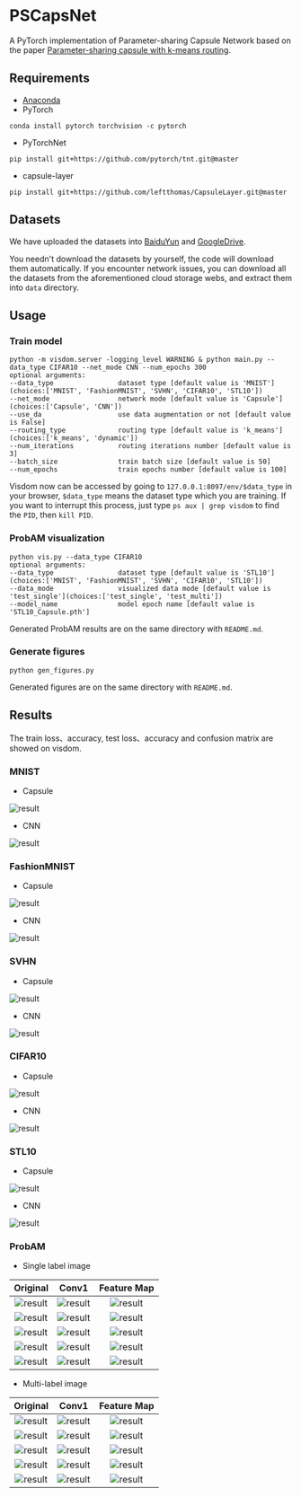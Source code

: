 # PSCapsNet
A PyTorch implementation of Parameter-sharing Capsule Network based on the paper [Parameter-sharing capsule with k-means routing]().

## Requirements
* [Anaconda](https://www.anaconda.com/download/)
* PyTorch
```
conda install pytorch torchvision -c pytorch
```
* PyTorchNet
```
pip install git+https://github.com/pytorch/tnt.git@master
```
* capsule-layer
```
pip install git+https://github.com/leftthomas/CapsuleLayer.git@master
```

## Datasets
We have uploaded the datasets into [BaiduYun](https://pan.baidu.com/s/1El-gfQUsCSk1Rllp6F0gqw) and 
[GoogleDrive](https://drive.google.com/open?id=1drHvobmckZvul60tnrpFhvdwlPUd_DcS). 

You needn't download the datasets by yourself, the code will download them automatically.
If you encounter network issues, you can download all the datasets from the aforementioned cloud storage webs, 
and extract them into `data` directory.

## Usage

### Train model
```
python -m visdom.server -logging_level WARNING & python main.py --data_type CIFAR10 --net_mode CNN --num_epochs 300
optional arguments:
--data_type                dataset type [default value is 'MNIST'](choices:['MNIST', 'FashionMNIST', 'SVHN', 'CIFAR10', 'STL10'])
--net_mode                 network mode [default value is 'Capsule'](choices:['Capsule', 'CNN'])
--use_da                   use data augmentation or not [default value is False]
--routing_type             routing type [default value is 'k_means'](choices:['k_means', 'dynamic'])
--num_iterations           routing iterations number [default value is 3]
--batch_size               train batch size [default value is 50]
--num_epochs               train epochs number [default value is 100]
```
Visdom now can be accessed by going to `127.0.0.1:8097/env/$data_type` in your browser, 
`$data_type` means the dataset type which you are training. If you want to interrupt 
this process, just type `ps aux | grep visdom` to find the `PID`, then `kill PID`.

### ProbAM visualization
```
python vis.py --data_type CIFAR10 
optional arguments:
--data_type                dataset type [default value is 'STL10'](choices:['MNIST', 'FashionMNIST', 'SVHN', 'CIFAR10', 'STL10'])
--data_mode                visualized data mode [default value is 'test_single'](choices:['test_single', 'test_multi'])
--model_name               model epoch name [default value is 'STL10_Capsule.pth']
```
Generated ProbAM results are on the same directory with `README.md`.

### Generate figures
```
python gen_figures.py
```
Generated figures are on the same directory with `README.md`.

## Results
The train loss、accuracy, test loss、accuracy and confusion matrix are showed on visdom.

### MNIST
- Capsule

![result](results/capsule_mnist.png)

- CNN

![result](results/cnn_mnist.png)

### FashionMNIST
- Capsule

![result](results/capsule_fashionmnist.png)

- CNN

![result](results/cnn_fashionmnist.png)

### SVHN
- Capsule

![result](results/capsule_svhn.png)

- CNN

![result](results/cnn_svhn.png)

### CIFAR10
- Capsule

![result](results/capsule_cifar10.png)

- CNN

![result](results/cnn_cifar10.png)

### STL10
- Capsule

![result](results/capsule_stl10.png)

- CNN

![result](results/cnn_stl10.png)


### ProbAM 
- Single label image

| Original | Conv1 | Feature Map | 
| :-: | :-: | :-: | 
| ![result](results/vis_MNIST_test_single_original.png) | ![result](results/vis_MNIST_test_single_conv1.png)| ![result](results/vis_MNIST_test_single_features.png) | 
| ![result](results/vis_FashionMNIST_test_single_original.png) | ![result](results/vis_FashionMNIST_test_single_conv1.png)| ![result](results/vis_FashionMNIST_test_single_features.png) | 
| ![result](results/vis_SVHN_test_single_original.png) | ![result](results/vis_SVHN_test_single_conv1.png)| ![result](results/vis_SVHN_test_single_features.png) | 
| ![result](results/vis_CIFAR10_test_single_original.png) | ![result](results/vis_CIFAR10_test_single_conv1.png)| ![result](results/vis_CIFAR10_test_single_features.png) | 
| ![result](results/vis_STL10_test_single_original.png) | ![result](results/vis_STL10_test_single_conv1.png)| ![result](results/vis_STL10_test_single_features.png) | 

- Multi-label image

| Original | Conv1 | Feature Map | 
| :-: | :-: | :-: | 
| ![result](results/vis_MNIST_test_multi_original.png) | ![result](results/vis_MNIST_test_multi_conv1.png)| ![result](results/vis_MNIST_test_multi_features.png) | 
| ![result](results/vis_FashionMNIST_test_multi_original.png) | ![result](results/vis_FashionMNIST_test_multi_conv1.png)| ![result](results/vis_FashionMNIST_test_multi_features.png) | 
| ![result](results/vis_SVHN_test_multi_original.png) | ![result](results/vis_SVHN_test_multi_conv1.png)| ![result](results/vis_SVHN_test_multi_features.png) | 
| ![result](results/vis_CIFAR10_test_multi_original.png) | ![result](results/vis_CIFAR10_test_multi_conv1.png)| ![result](results/vis_CIFAR10_test_multi_features.png) | 
| ![result](results/vis_STL10_test_multi_original.png) | ![result](results/vis_STL10_test_multi_conv1.png)| ![result](results/vis_STL10_test_multi_features.png) | 
